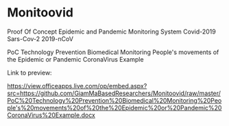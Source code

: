 # Monitoovid
Proof Of Concept Epidemic and Pandemic Monitoring System Covid-2019 Sars-Cov-2 2019-nCoV

PoC Technology Prevention Biomedical Monitoring People's movements of the Epidemic or Pandemic CoronaVirus Example


Link to preview:

https://view.officeapps.live.com/op/embed.aspx?src=https://github.com/GiamMaBasedResearchers/Monitoovid/raw/master/PoC%20Technology%20Prevention%20Biomedical%20Monitoring%20People's%20movements%20of%20the%20Epidemic%20or%20Pandemic%20CoronaVirus%20Example.docx
